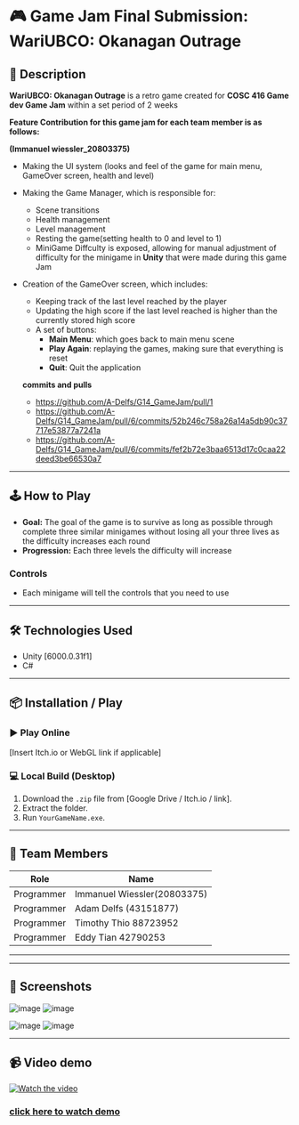 # 🎮 Game Jam Final Submission: WariUBCO: Okanagan Outrage

## 📖 Description
**WariUBCO: Okanagan Outrage** is a retro game created for **COSC 416 Game dev Game Jam** within a set period of 2 weeks



**Feature Contribution  for this game jam for each team member is as follows:**


**(Immanuel wiessler_20803375)**
- Making the UI system (looks and feel of the game for main menu, GameOver screen, health and level)
- Making the Game Manager, which is responsible for:
  - Scene transitions
  - Health management
  - Level management
  - Resting the game(setting health to 0 and level to 1)
  - MiniGame Diffculty is exposed, allowing for manual adjustment of difficulty for the minigame in **Unity** that were made during this game Jam  
- Creation of the GameOver screen, which includes:
  - Keeping track of the last level reached by the player
  - Updating the high score if the last level reached is higher than the currently stored high score
  - A set of buttons:
    - **Main Menu**: which goes back to main menu scene 
    - **Play Again**: replaying the games, making sure that everything is reset 
    - **Quit**: Quit the application
   
   **commits and pulls**
    
    - https://github.com/A-Delfs/G14_GameJam/pull/1
    - https://github.com/A-Delfs/G14_GameJam/pull/6/commits/52b246c758a26a14a5db90c37717e53877a7241a
    - https://github.com/A-Delfs/G14_GameJam/pull/6/commits/fef2b72e3baa6513d17c0caa22deed3be66530a7
    
   







---

## 🕹️ How to Play

- **Goal:** The goal of the game is to survive as long as possible through complete three similar minigames without losing all your three lives as the difficulty increases each round 
- **Progression:** Each three levels the difficulty will increase 

### Controls
- Each minigame will tell the controls that you need to  use
---

## 🛠️ Technologies Used

- Unity [6000.0.31f1]
- C#

---

## 📦 Installation / Play

### ▶️ Play Online
[Insert Itch.io or WebGL link if applicable]

### 💻 Local Build (Desktop)
1. Download the `.zip` file from [Google Drive / Itch.io / link].
2. Extract the folder.
3. Run `YourGameName.exe`.

---

## 👥 Team Members

| Role       | Name                |
|------------|---------------------|
| Programmer | Immanuel Wiessler(20803375) |
| Programmer    |  Adam Delfs (43151877)  |
| Programmer      | Timothy Thio 88723952    |
| Programmer     | Eddy Tian 42790253    |
---

---

## 📸 Screenshots
![image](https://github.com/user-attachments/assets/9fa1c7ba-9597-44b7-9813-06e87df9069c)
![image](https://github.com/user-attachments/assets/430d96d4-8470-43e1-a8df-31d5f1efaa2c)

![image](https://github.com/user-attachments/assets/08ad05cc-6a76-47d3-ae3a-f0ed59ec3558)
![image](https://github.com/user-attachments/assets/7cff4238-c1d1-47c2-9c72-d3765c6aee96)


---
## 📹 Video demo
[![Watch the video](https://img.youtube.com/vi/sLKzlnJ_070/maxresdefault.jpg)](https://youtu.be/sLKzlnJ_070)

### [click here to watch demo](https://youtu.be/sLKzlnJ_070)
